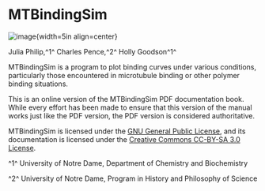 # MTBindingSim

![image](${IMAGES}/logo){width=5in align=center}

Julia Philip,^1^ Charles Pence,^2^ Holly Goodson^1^

MTBindingSim is a program to plot binding curves under various conditions, particularly those encountered in microtubule binding or other polymer binding situations.

<!-- ONLY IN THE WEB VERSION -->
This is an online version of the MTBindingSim PDF documentation book. While every effort has been made to ensure that this version of the manual works just like the PDF version, the PDF version is considered authoritative.

MTBindingSim is licensed under the [GNU General Public License](https://raw.github.com/cpence/mtbindingsim/master/COPYING), and its documentation is licensed under the [Creative Commons CC-BY-SA 3.0 License](https://raw.github.com/cpence/mtbindingsim/master/doc/COPYING).

^1^ University of Notre Dame, Department of Chemistry and Biochemistry

^2^ University of Notre Dame, Program in History and Philosophy of Science
